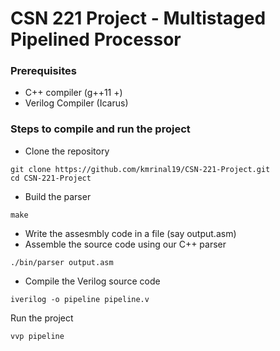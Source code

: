 # CSN 221 Project - Multistaged Pipelined Processor

### Prerequisites
- C++ compiler (g++11 +)
- Verilog Compiler (Icarus)

### Steps to compile and run the project
- Clone the repository
```
git clone https://github.com/kmrinal19/CSN-221-Project.git
cd CSN-221-Project
```
- Build the parser
```
make
```
- Write the assesmbly code in a file (say output.asm)
- Assemble the source code using our C++ parser
```
./bin/parser output.asm
```
- Compile the Verilog source code
```
iverilog -o pipeline pipeline.v
```
Run the project
```
vvp pipeline
```
